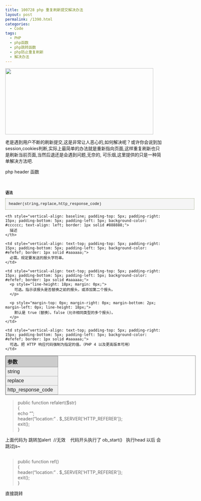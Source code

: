 ```yaml
---
title: 100728 php 重复刷新提交解决办法
layout: post
permalink: /1390.html
categories:
  - Code
tags:
  - PHP
  - php函数
  - php跳转函数
  - php防止重复刷新
  - 解决办法
---
```

[<img class="aligncenter size-full wp-image-1391" title="tz" src="http://www.80aj.com/wp-content/uploads/2010/07/tz.jpg" alt="" width="471" height="210" />][1]

老是遇到用户不断的刷新提交,这是非常让人恶心的,如何解决呢？或许你会说到加session,cookies判断,实际上最简单的办法就是重新指向页面,这样重复刷新也只是刷新当前页面,当然后退还是会遇到问题,无奈的, 可乐烟,这里提供的只是一种简单解决方法吧.

php header 函数

<span style="font-family: Verdana, Arial, Helvetica, sans-serif; line-height: normal; font-size: 12px;"> </span>

<h3 style="font-weight: bold; margin-top: 20px; margin-right: 0px; margin-bottom: 0px; margin-left: 0px; font-size: 12px; padding: 0px;">
  语法
</h3>

<pre style="font-size: 12px; margin: 10px 0px 0px; width: 580px; font-family: 'Courier New', monospace; background-color: #f5f5f5; background-origin: initial; background-clip: initial; border: #778855 1px dotted; padding: 10px;">header(string,replace,http_response_code)</pre>

<table class="dataintable" style="margin-top: 10px; width: 606px; font-family: Arial, Helvetica, sans-serif; border-collapse: collapse; border: #888888 1px solid;">
  <tr>
    <th style="vertical-align: baseline; padding-top: 5px; padding-right: 15px; padding-bottom: 5px; padding-left: 5px; background-color: #cccccc; text-align: left; border: 1px solid #888888;">
      参数
    </th>
    
    <th style="vertical-align: baseline; padding-top: 5px; padding-right: 15px; padding-bottom: 5px; padding-left: 5px; background-color: #cccccc; text-align: left; border: 1px solid #888888;">
      描述
    </th>
  </tr>
  
  <tr>
    <td style="vertical-align: text-top; padding-top: 5px; padding-right: 15px; padding-bottom: 5px; padding-left: 5px; background-color: #efefef; border: 1px solid #aaaaaa;">
      string
    </td>
    
    <td style="vertical-align: text-top; padding-top: 5px; padding-right: 15px; padding-bottom: 5px; padding-left: 5px; background-color: #efefef; border: 1px solid #aaaaaa;">
      必需。规定要发送的报头字符串。
    </td>
  </tr>
  
  <tr>
    <td style="vertical-align: text-top; padding-top: 5px; padding-right: 15px; padding-bottom: 5px; padding-left: 5px; background-color: #efefef; border: 1px solid #aaaaaa;">
      replace
    </td>
    
    <td style="vertical-align: text-top; padding-top: 5px; padding-right: 15px; padding-bottom: 5px; padding-left: 5px; background-color: #efefef; border: 1px solid #aaaaaa;">
      <p style="line-height: 18px; margin: 0px;">
        可选。指示该报头是否替换之前的报头，或添加第二个报头。
      </p>
      
      <p style="margin-top: 0px; margin-right: 0px; margin-bottom: 2px; margin-left: 0px; line-height: 18px;">
        默认是 true（替换）。false（允许相同类型的多个报头）。
      </p>
    </td>
  </tr>
  
  <tr>
    <td style="vertical-align: text-top; padding-top: 5px; padding-right: 15px; padding-bottom: 5px; padding-left: 5px; background-color: #efefef; border: 1px solid #aaaaaa;">
      http_response_code
    </td>
    
    <td style="vertical-align: text-top; padding-top: 5px; padding-right: 15px; padding-bottom: 5px; padding-left: 5px; background-color: #efefef; border: 1px solid #aaaaaa;">
      可选。把 HTTP 响应代码强制为指定的值。（PHP 4 以及更高版本可用）
    </td>
  </tr>
</table>

> <div id="_mcePaste">
>   public function refalert($str)
> </div>
> 
> <div id="_mcePaste">
>   {
> </div>
> 
> <div id="_mcePaste">
>   echo &#8220;<script>alert(&#8216;$str!&#8217;)</script>&#8221;;
> </div>
> 
> <div id="_mcePaste">
>   header(&#8220;location:&#8221; . $_SERVER['HTTP_REFERER']);
> </div>
> 
> <div id="_mcePaste">
>   exit();
> </div>
> 
> <div id="_mcePaste">
>   }
> </div>

<div>
  上面代码为 跳转加alert  //无效    代码开头执行了 ob_start()   执行head 以后 会跳过js~
</div>

<div>
   
</div>

> <div>
>   public function ref()
> </div>
> 
> <div>
>   {
> </div>
> 
> <div>
>   header(&#8220;location:&#8221; . $_SERVER['HTTP_REFERER']);
> </div>
> 
> <div>
>   exit();
> </div>
> 
> <div>
>   }
> </div>

<div>
  直接跳转
</div>

 [1]: http://www.80aj.com/wp-content/uploads/2010/07/tz.jpg